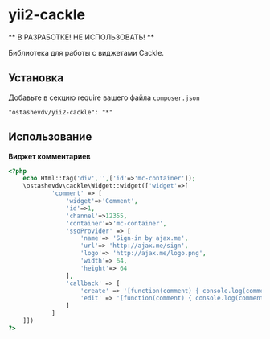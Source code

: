 yii2-cackle
===========
** В РАЗРАБОТКЕ! НЕ ИСПОЛЬЗОВАТЬ! **

Библиотека для работы с виджетами Cackle.


Установка
------------
Добавьте в секцию require вашего файла `composer.json`
```
"ostashevdv/yii2-cackle": "*"
```

Использование
-----
**Виджет комментариев**
```php
<?php
    echo Html::tag('div','',['id'=>'mc-container']);
    \ostashevdv\cackle\Widget::widget(['widget'=>[
            'comment' => [
                'widget'=>'Comment',
                'id'=>1,
                'channel'=>12355,
                'container'=>'mc-container',
                'ssoProvider' => [
                    'name'=> 'Sign-in by ajax.me',
                    'url'=> 'http://ajax.me/sign',
                    'logo'=> 'http://ajax.me/logo.png',
                    'width'=> 64,
                    'height'=> 64
                ],
                'callback' => [
                    'create' => '[function(comment) { console.log(comment); }]',
                    'edit' => '[function(comment) { console.log(comment); }]'
                ]
            ]
    ]])
?>